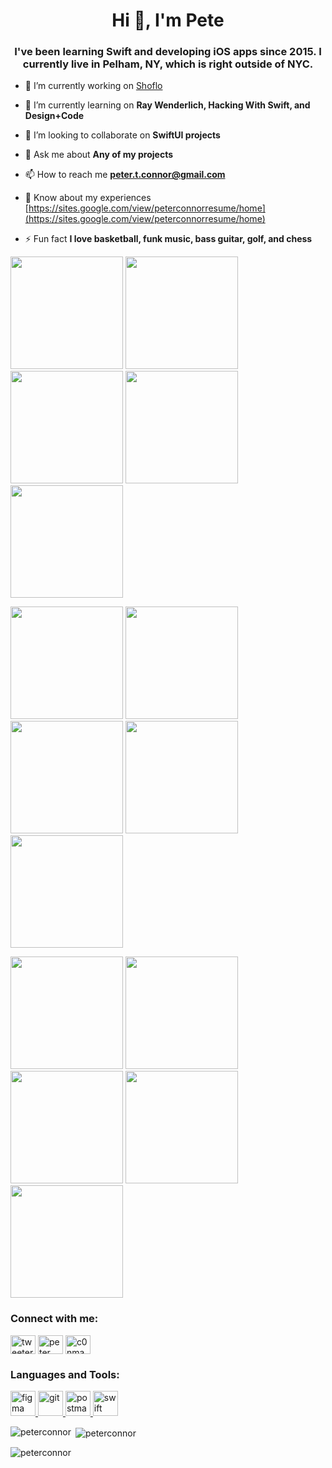 <h1 align="center">Hi 👋, I'm Pete</h1>
<h3 align="center">I've been learning Swift and developing iOS apps since 2015. I currently live in Pelham, NY, which is right outside of NYC.</h3>

- 🔭 I’m currently working on [Shoflo](https://github.com/PeterConnor/Shoflo)

- 🌱 I’m currently learning on **Ray Wenderlich, Hacking With Swift, and Design+Code**

- 👯 I’m looking to collaborate on **SwiftUI projects**

- 💬 Ask me about **Any of my projects**

- 📫 How to reach me **peter.t.connor@gmail.com**

- 📄 Know about my experiences [https://sites.google.com/view/peterconnorresume/home](https://sites.google.com/view/peterconnorresume/home)

- ⚡ Fun fact **I love basketball, funk music, bass guitar, golf, and chess**

<img src="https://github.com/PeterConnor/PeterConnor/blob/main/minigames-ss1.png" width="180"> <img src="https://github.com/PeterConnor/PeterConnor/blob/main/minigames-ss2.png" width="180"> <img src="https://github.com/PeterConnor/PeterConnor/blob/main/minigames-ss3.png" width="180"> <img src="https://github.com/PeterConnor/PeterConnor/blob/main/minigames-ss4.png" width="180"> <img src="https://github.com/PeterConnor/PeterConnor/blob/main/minigames-ss5.png" width="180">

<img src="https://github.com/PeterConnor/PeterConnor/blob/main/shoflo-ss1.png" width="180"> <img src="https://github.com/PeterConnor/PeterConnor/blob/main/shoflo-ss2.png" width="180"> <img src="https://github.com/PeterConnor/PeterConnor/blob/main/shoflo-ss3.png" width="180"> <img src="https://github.com/PeterConnor/PeterConnor/blob/main/shoflo-ss4.png" width="180"> <img src="https://github.com/PeterConnor/PeterConnor/blob/main/shoflo-ss5.png" width="180">

<img src="https://github.com/PeterConnor/PeterConnor/blob/main/outfittracker1.png" width="180"> <img src="https://github.com/PeterConnor/PeterConnor/blob/main/outfittracker2.png" width="180"> <img src="https://github.com/PeterConnor/PeterConnor/blob/main/outfittracker3.png" width="180"> <img src="https://github.com/PeterConnor/PeterConnor/blob/main/outfittracker4.png" width="180"> <img src="https://github.com/PeterConnor/PeterConnor/blob/main/outfittracker5.png" width="180">

<h3 align="left">Connect with me:</h3>
<p align="left">
<a href="https://twitter.com/tweeterconnor" target="blank"><img align="center" src="https://cdn.jsdelivr.net/npm/simple-icons@3.0.1/icons/twitter.svg" alt="tweeterconnor" height="30" width="40" /></a>
<a href="https://www.linkedin.com/in/peter-connor-b5b26614/" target="blank"><img align="center" src="https://cdn.jsdelivr.net/npm/simple-icons@3.0.1/icons/linkedin.svg" alt="peter connor" height="30" width="40" /></a>
<a href="https://stackoverflow.com/users/c0nman" target="blank"><img align="center" src="https://cdn.jsdelivr.net/npm/simple-icons@3.0.1/icons/stackoverflow.svg" alt="c0nman" height="30" width="40" /></a>
</p>

<h3 align="left">Languages and Tools:</h3>
<p align="left"> <a href="https://www.figma.com/" target="_blank"> <img src="https://www.vectorlogo.zone/logos/figma/figma-icon.svg" alt="figma" width="40" height="40"/> </a> <a href="https://git-scm.com/" target="_blank"> <img src="https://www.vectorlogo.zone/logos/git-scm/git-scm-icon.svg" alt="git" width="40" height="40"/> </a> <a href="https://postman.com" target="_blank"> <img src="https://www.vectorlogo.zone/logos/getpostman/getpostman-icon.svg" alt="postman" width="40" height="40"/> </a> <a href="https://developer.apple.com/swift/" target="_blank"> <img src="https://raw.githubusercontent.com/devicons/devicon/master/icons/swift/swift-original.svg" alt="swift" width="40" height="40"/> </a> </p>

<p><img align="left" src="https://github-readme-stats.vercel.app/api/top-langs?username=peterconnor&show_icons=true&locale=en&layout=compact" alt="peterconnor" /></p>

<p>&nbsp;<img align="center" src="https://github-readme-stats.vercel.app/api?username=peterconnor&show_icons=true&locale=en" alt="peterconnor" /></p>

<p><img align="center" src="https://github-readme-streak-stats.herokuapp.com/?user=peterconnor&" alt="peterconnor" /></p>
